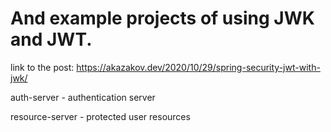 # And example projects of using JWK and JWT.

link to the post: https://akazakov.dev/2020/10/29/spring-security-jwt-with-jwk/

auth-server - authentication server

resource-server - protected user resources
